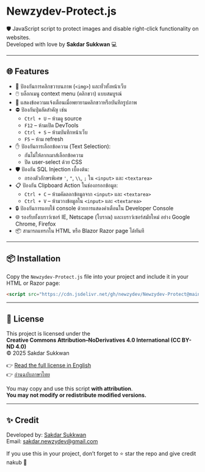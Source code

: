 # Newzydev-Protect.js

🛡️ JavaScript script to protect images and disable right-click functionality on websites.  
Developed with love by **Sakdar Sukkwan** 💻

---

## 🌐 Features

- 🚫 ป้องกันการคลิกขวาบนภาพ (`<img>`) และทั่วทั้งหน้าเว็บ
- 🖱️ บล็อกเมนู context menu (คลิกขวา) แบบสมบูรณ์
- 💬 แสดงข้อความแจ้งเตือนเมื่อพยายามคลิกขวาหรือบันทึกรูปภาพ
- ⛔ ป้องกันปุ่มลัดสำคัญ เช่น
  - `Ctrl + U` – ห้ามดู source
  - `F12` – ห้ามเปิด DevTools
  - `Ctrl + S` – ห้ามบันทึกหน้าเว็บ
  - `F5` – ห้าม refresh
- ✋ ป้องกันการเลือกข้อความ (Text Selection):
  - กันไม่ให้ลากเมาส์เลือกข้อความ
  - ปิด user-select ด้วย CSS
- 🛡️ ป้องกัน SQL Injection เบื้องต้น:
  - กรองตัวอักษรพิเศษ `'`, `"`, `\\`, `;` ใน `<input>` และ `<textarea>`
- 📋 ป้องกัน Clipboard Action ในช่องกรอกข้อมูล:
  - `Ctrl + C` – ห้ามคัดลอกข้อมูลจาก `<input>` และ `<textarea>`
  - `Ctrl + V` – ห้ามวางข้อมูลใน `<input>` และ `<textarea>`
- 🔒 ป้องกันการแอบใช้ console ด้วยการแสดงคำเตือนใน Developer Console
- 🌐 รองรับทั้งเบราว์เซอร์ IE, Netscape (โบราณ) และเบราว์เซอร์สมัยใหม่ อย่าง Google Chrome, Firefox
- 📦 สามารถแทรกใน HTML หรือ Blazor Razor page ได้ทันที

---

## 📦 Installation

Copy the `Newzydev-Protect.js` file into your project and include it in your HTML or Razor page:

```html
<script src="https://cdn.jsdelivr.net/gh/newzydev/Newzydev-Protect@main/Newzydev-Protect.js"></script>
```

---

## 📜 License

This project is licensed under the  
**Creative Commons Attribution–NoDerivatives 4.0 International (CC BY-ND 4.0)**  
© 2025 Sakdar Sukkwan

👉 [Read the full license in English](https://creativecommons.org/licenses/by-nd/4.0/legalcode)  
👉 [อ่านฉบับภาษาไทย](https://creativecommons.org/licenses/by-nd/4.0/deed.th)

You may copy and use this script **with attribution**.  
**You may not modify or redistribute modified versions.**

---

## ✨ Credit

Developed by: [Sakdar Sukkwan](https://github.com/newzydev)  
Email: sakdar.newzydev@gmail.com

If you use this in your project, don’t forget to ⭐ star the repo and give credit nakub 🩷
